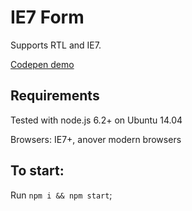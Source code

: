 # IE7 Form

Supports RTL and IE7.

[Codepen demo](https://codepen.io/flareair/pen/pbAKyr)

## Requirements

Tested with node.js 6.2+ on Ubuntu 14.04

Browsers: IE7+, anover modern browsers

## To start:

Run `npm i && npm start`;
